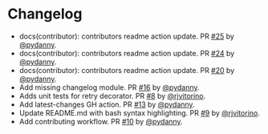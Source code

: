 # Changelog

* docs(contributor): contributors readme action update. PR [#25](https://github.com/pydanny/refry/pull/25) by [@pydanny](https://github.com/pydanny).
* docs(contributor): contributors readme action update. PR [#24](https://github.com/pydanny/refry/pull/24) by [@pydanny](https://github.com/pydanny).
* docs(contributor): contributors readme action update. PR [#20](https://github.com/pydanny/refry/pull/20) by [@pydanny](https://github.com/pydanny).
* Add missing changelog module. PR [#16](https://github.com/pydanny/refry/pull/16) by [@pydanny](https://github.com/pydanny).
* Adds unit tests for retry decorator. PR [#8](https://github.com/pydanny/refry/pull/8) by [@rjvitorino](https://github.com/rjvitorino).
* Add latest-changes GH action. PR [#13](https://github.com/pydanny/refry/pull/13) by [@pydanny](https://github.com/pydanny).
* Update README.md with bash syntax highlighting. PR [#9](https://github.com/pydanny/refry/pull/9) by [@rjvitorino](https://github.com/rjvitorino).
* Add contributing workflow. PR [#10](https://github.com/pydanny/refry/pull/10) by [@pydanny](https://github.com/pydanny).
